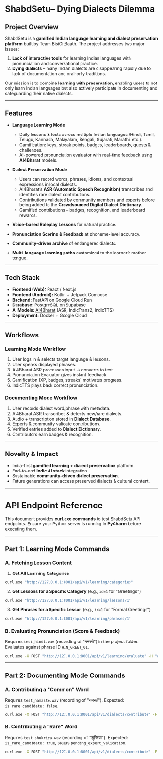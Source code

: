 # ShabdSetu– Dying Dialects Dilemma

## Project Overview

ShabdSetu is a **gamified Indian language learning and dialect preservation platform** built by Team BisiGitBaath. The project addresses two major issues:

1. **Lack of interactive tools** for learning Indian languages with pronunciation and conversational practice.
2. **Dying dialects** – many Indian dialects are disappearing rapidly due to lack of documentation and oral-only traditions.

Our mission is to combine **learning with preservation**, enabling users to not only learn Indian languages but also actively participate in documenting and safeguarding their native dialects.

---

## Features

* **Language Learning Mode**

  * Daily lessons & tests across multiple Indian languages (Hindi, Tamil, Telugu, Kannada, Malayalam, Bengali, Gujarati, Marathi, etc.).
  * Gamification: keys, streak points, badges, leaderboards, quests & challenges.
  * AI-powered pronunciation evaluator with real-time feedback using **AI4Bharat** models.

* **Dialect Preservation Mode**

  * Users can record words, phrases, idioms, and contextual expressions in local dialects.
  * AI4Bharat’s **ASR (Automatic Speech Recognition)** transcribes and identifies rare dialect contributions.
  * Contributions validated by community members and experts before being added to the **Crowdsourced Digital Dialect Dictionary**.
  * Gamified contributions – badges, recognition, and leaderboard rewards.

* **Voice-based Roleplay Lessons** for natural practice.

* **Pronunciation Scoring & Feedback** at phoneme-level accuracy.

* **Community-driven archive** of endangered dialects.

* **Multi-language learning paths** customized to the learner’s mother tongue.

---

## Tech Stack

* **Frontend (Web):** React / Next.js
* **Frontend (Android):** Kotlin + Jetpack Compose
* **Backend:** FastAPI on Google Cloud Run
* **Database:** PostgreSQL on Supabase
* **AI Models:** [AI4Bharat](https://ai4bharat.iitm.ac.in/) (ASR, IndicTrans2, IndicTTS)
* **Deployment:** Docker + Google Cloud

---

## Workflows

### Learning Mode Workflow

1. User logs in & selects target language & lessons.
2. User speaks displayed phrases.
3. AI4Bharat ASR processes input → converts to text.
4. Pronunciation Evaluator gives instant feedback.
5. Gamification (XP, badges, streaks) motivates progress.
6. IndicTTS plays back correct pronunciation.

### Documenting Mode Workflow

1. User records dialect word/phrase with metadata.
2. AI4Bharat ASR transcribes & detects new/rare dialects.
3. Audio + transcription stored in **Dialect Database**.
4. Experts & community validate contributions.
5. Verified entries added to **Dialect Dictionary**.
6. Contributors earn badges & recognition.

---

## Novelty & Impact

* India-first **gamified learning + dialect preservation** platform.
* End-to-end **Indic AI stack** integration.
* Sustainable **community-driven dialect preservation**.
* Future generations can access preserved dialects & cultural content.

---

# API Endpoint Reference

This document provides **curl.exe commands** to test ShabdSetu API endpoints. Ensure your Python server is running in **PyCharm** before executing them.

---

## Part 1: Learning Mode Commands

### A. Fetching Lesson Content

1. **Get All Learning Categories**

```bash
curl.exe "http://127.0.0.1:8001/api/v1/learning/categories"
```

2. **Get Lessons for a Specific Category** (e.g., `id=1` for "Greetings")

```bash
curl.exe "http://127.0.0.1:8001/api/v1/learning/lessons/1"
```

3. **Get Phrases for a Specific Lesson** (e.g., `id=1` for "Formal Greetings")

```bash
curl.exe "http://127.0.0.1:8001/api/v1/learning/phrases/1"
```

### B. Evaluating Pronunciation (Score & Feedback)

Requires `test_hindi.wav` (recording of "नमस्ते") in the project folder. Evaluates against phrase ID `HIN_GREET_01`.

```bash
curl.exe -X POST "http://127.0.0.1:8001/api/v1/learning/evaluate" -H "accept: application/json" -F "lang=hi" -F "phrase_id=HIN_GREET_01" -F "audio_file=@test_namaste.wav"
```

---

## Part 2: Documenting Mode Commands

### A. Contributing a "Common" Word

Requires `test_namaste.wav` (recording of "नमस्ते"). Expected: `is_rare_candidate: false`.

```bash
curl.exe -X POST "http://127.0.0.1:8001/api/v1/dialects/contribute" -F "lang=hi" -F "user_spelling=??????" -F "meaning=A respectful greeting" -F "region=General" -F "audio_file=@test_namaste.wav"
```

### B. Contributing a "Rare" Word

Requires `test_shukriya.wav` (recording of "शुक्रिया"). Expected: `is_rare_candidate: true`, status `pending_expert_validation`.

```bash
curl.exe -X POST "http://127.0.0.1:8001/api/v1/dialects/contribute" -F "lang=hi" -F "user_spelling=????????" -F "meaning=Thank you" -F "region=Urdu Influence" -F "audio_file=@test_shukriya.wav"
```
